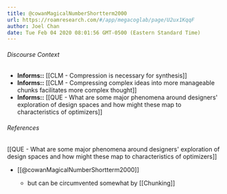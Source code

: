 ```yaml
---
title: @cowanMagicalNumberShortterm2000
url: https://roamresearch.com/#/app/megacoglab/page/U2ux1KqqF
author: Joel Chan
date: Tue Feb 04 2020 08:01:56 GMT-0500 (Eastern Standard Time)
---
```




###### Discourse Context

- **Informs::** [[CLM - Compression is necessary for synthesis]]
- **Informs::** [[CLM - Compressing complex ideas into more manageable chunks facilitates more complex thought]]
- **Informs::** [[QUE - What are some major phenomena around designers' exploration of design spaces and how might these map to characteristics of optimizers]]

###### References

[[QUE - What are some major phenomena around designers' exploration of design spaces and how might these map to characteristics of optimizers]]

- [[@cowanMagicalNumberShortterm2000]]

    - but can be circumvented somewhat by [[Chunking]]
